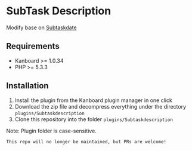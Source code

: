 # SubTask Description

Modify base on [Subtaskdate](https://github.com/eSkiSo/Subtaskdate)

Requirements
------------

- Kanboard >= 1.0.34
- PHP >= 5.3.3

Installation
------------

1. Install the plugin from the Kanboard plugin manager in one click
2. Download the zip file and decompress everything under the directory `plugins/Subtaskdescription`
3. Clone this repository into the folder `plugins/Subtaskdescription`

Note: Plugin folder is case-sensitive.

`This repo will no longer be maintained, but PRs are welcome!`
